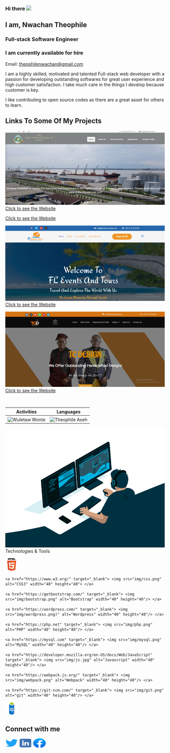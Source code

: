 ### Hi there <img src="https://media.giphy.com/media/hvRJCLFzcasrR4ia7z/giphy.gif" width="25px">

<h2> I am, Nwachan Theophile</h2>
<h3>Full-stack Software Engineer</h3>
<h3>I am currently available for hire</h3>
<p>Email: <a href="mailto:theophilenwachan@gmail.com">theophilenwachan@gmail.com</a></p>

I am a highly skilled, motivated and talented Full-stack web developer with a passion for developing outstanding softwares for great user experience and high customer satisfaction. I take much care in the things I develop because customer is key.

I like contributing to open source codes as there are a great asset for others to learn.

## Links To Some Of My Projects

![](/img/2.png/)
[Click to see the Website](https://hitlbamenda.cm/)

[Click to see the Website](https://bois237.com/)

![](/img/3.png/)
[Click to see the Website](https://fleventsnadtours.com/)

![](/img/4.png/)
[Click to see the Website](https://tcdesign.fashion/)

<!--
![](/img/5.png/)
[Click to see the Website](https://jaems.art/)
[Click to see the Website](https://christinductionglorychurch.com/)
-->


<p align="center">&nbsp;
 
| Activities |   Languages |
| ---------- | ----------- |
 | <img align="center" src="https://github-readme-stats.vercel.app/api?username=theophileaseh&show_icons=true&theme=outrun" alt="Wuletaw Wonte" width="500" /> | <img align="center" src="https://github-readme-stats.vercel.app/api/top-langs?username=theophileaseh&show_icons=true&theme=outrun&layout=compact" alt="Theophile Aseh" width="410"/>|
</p>
<img src="code.gif" alt="Nwachan Theophile"
     
## Technologies & Tools

<p align="left">
    <a href="https://www.w3.org/html/" target="_blank"> <img src="img/html.webp" alt="html5" width="40" height="40"></a>
    
    <a href="https://www.w3.org/" target="_blank"> <img src="img/css.png" alt="CSS3" width="40" height="40"> </a>
    
    <a href="https://getbootstrap.com/" target="_blank"> <img src="img/bootstrap.png" alt="Bootstrap" width="40" height="40"/> </a>
    
    <a href="https://wordpress.com/" target="_blank"> <img src="img/wordpress.png)" alt="Wordpress" width="40" height="40"/> </a>
    
    <a href="https://php.net" target="_blank"> <img src="img/php.png" alt="PHP" width="40" height="40"/> </a>
    
    <a href="https://mysql.com" target="_blank"> <img src="img/mysql.png" alt="MySQL" width="40" height="40"/> </a>
    
    <a href="https://developer.mozilla.org/en-US/docs/Web/JavaScript" target="_blank"> <img src="img/js.jpg" alt="Javascript" width="40" height="40"/> </a>
    
    <a href="https://webpack.js.org/" target="_blank"> <img src="img/webpack.png" alt="Webpack" width="40" height="40"/> </a>

    <a href="https://git-scm.com/" target="_blank"> <img src="img/git.png" alt="git" width="40" height="40"/> </a>

<a href="https://www.w3schools.com/sql/" target="_blank"> <img src="img/sql.webp" alt="SQL" width="40" height="40"/> </a>
    </p>

## Connect with me
<p align="left">
<a href="https://twitter.com/NwachanT" target="blank"><img align="center" src="img/twitter.png" alt="" height="30" width="40" /></a>
<a href="https://linkedin.com/in/nwachan-theophile-342274172/" target="blank"><img align="center" src="img/linkedin.png" alt="" height="30" width="40" /></a>
<a href="https://www.facebook.com/theophileaseh/" target="blank"><img align="center" src="img/facebook.webp" alt="" height="30" width="40" /></a>
</p>

<!--
**Theophileaseh/Theophileaseh** is a ✨ _special_ ✨ repository because its `README.md` (this file) appears on your GitHub profile.

Here are some ideas to get you started:

- 🔭 I’m currently working on ...
- 🌱 I’m currently learning ...
- 👯 I’m looking to collaborate on ...
- 🤔 I’m looking for help with ...
- 💬 Ask me about ...
- 📫 How to reach me: ...
- 😄 Pronouns: ...
- ⚡ Fun fact: ...
-->
